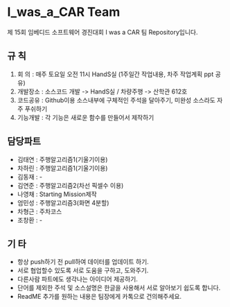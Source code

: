 # I_was_a_CAR Team

제 15회 임베디드 소프트웨어 경진대회 I was a CAR 팀 Repository입니다.

## 규    칙
 1. 회   의 : 매주 토요일 오전 11시 HandS실 (1주일간 작업내용, 차주 작업계획 ppt 공유)
 2. 개발장소 : 소스코드 개발 -> HandS실 / 차량주행 -> 산학관 612호
 3. 코드공유 : Github이용 소스내부에 구체적인 주석을 달아주기, 미완성 소스라도 자주 푸쉬하기
 4. 기능개발 : 각 기능은 새로운 함수를 만들어서 제작하기

## 담당파트
 - 김태연 : 주행알고리즘1(기울기이용)
 - 차하린 : 주행알고리즘1(기울기이용)
 - 김동재 : -
 - 김연준 : 주행알고리즘2(차선 픽셀수 이용)
 - 나영채 : Starting Mission제작
 - 엄민성 : 주행알고리즘3(화면 4분할)
 - 차형근 : 주차코스
 - 조창환 : -

## 기    타
 - 항상 push하기 전 pull하여 데이터를 업데이트 하기.
 - 서로 협업할수 있도록 서로 도움을 구하고, 도와주기.
 - 다른사람 파트에도 생각나는 아이디어 제공하기.
 - 단어를 제외한 주석 및 소스설명은 한글을 사용해서 서로 알아보기 쉽도록 합니다.
 - ReadME 추가를 원하는 내용은 팀장에게 카톡으로 건의해주세요.